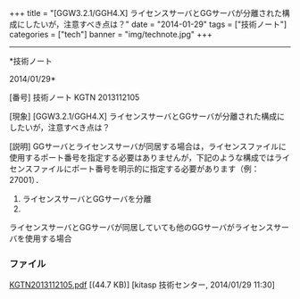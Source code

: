 ﻿+++
title = "[GGW3.2.1/GGH4.X] ライセンスサーバとGGサーバが分離された構成にしたいが，注意すべき点は？"
date = "2014-01-29"
tags = ["技術ノート"]
categories = ["tech"]
banner = "img/technote.jpg"
+++

-----------------------------------------------------------------------------------------------------------------------------

*技術ノート

2014/01/29*


[番号]
技術ノート KGTN 2013112105

[現象]
[GGW3.2.1/GGH4.X]
ライセンスサーバとGGサーバが分離された構成にしたいが，注意すべき点は？

[説明]
GGサーバとライセンスサーバが同居する場合は，ライセンスファイルに使用するポート番号を指定する必要はありませんが，下記のような構成ではライセンスファイルにポート番号を明示的に指定する必要があります（例：
27001）．

1) ライセンスサーバとGGサーバを分離
2)
ライセンスサーバとGGサーバが同居していても他のGGサーバがライセンスサーバを使用する場合


### ファイル

 
 


[KGTN2013112105.pdf](http://techreport.kitasp.net/attachments/download/1418/KGTN2013112105.pdf)
 [(44.7 KB)] [kitasp 技術センター, 2014/01/29
11:30]


 


 

